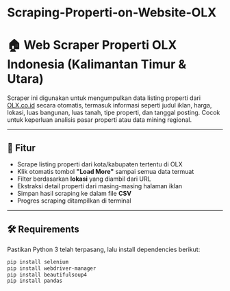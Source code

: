 # Scraping-Properti-on-Website-OLX

# 🏠 Web Scraper Properti OLX Indonesia (Kalimantan Timur & Utara)

Scraper ini digunakan untuk mengumpulkan data listing properti dari [OLX.co.id](https://www.olx.co.id) secara otomatis, termasuk informasi seperti judul iklan, harga, lokasi, luas bangunan, luas tanah, tipe properti, dan tanggal posting. Cocok untuk keperluan analisis pasar properti atau data mining regional.

---

## 🚀 Fitur

- Scrape listing properti dari kota/kabupaten tertentu di OLX
- Klik otomatis tombol **"Load More"** sampai semua data termuat
- Filter berdasarkan **lokasi** yang diambil dari URL
- Ekstraksi detail properti dari masing-masing halaman iklan
- Simpan hasil scraping ke dalam file **CSV**
- Progres scraping ditampilkan di terminal

---

## 🛠️ Requirements

Pastikan Python 3 telah terpasang, lalu install dependencies berikut:

```bash
pip install selenium
pip install webdriver-manager
pip install beautifulsoup4
pip install pandas
